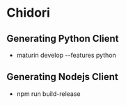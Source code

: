 # Chidori

## Generating Python Client
- maturin develop --features python

## Generating Nodejs Client
- npm run build-release

